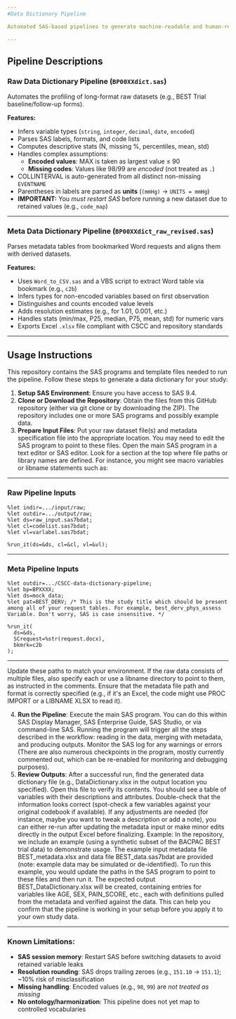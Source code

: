 ```yaml
---
#Data Dictionary Pipeline

Automated SAS-based pipelines to generate machine-readable and human-readable data dictionaries for clinical research datasets.

---
```


## Pipeline Descriptions

### Raw Data Dictionary Pipeline (`BP00XXdict.sas`)
Automates the profiling of long-format raw datasets (e.g., BEST Trial baseline/follow-up forms).

**Features:**
- Infers variable types (`string`, `integer`, `decimal`, `date`, `encoded`)
- Parses SAS labels, formats, and code lists
- Computes descriptive stats (N, missing %, percentiles, mean, std)
- Handles complex assumptions:
  - **Encoded values**: MAX is taken as largest value ≤ 90
  - **Missing codes**: Values like 98/99 are *encoded* (not treated as `.`)
- COLLINTERVAL is auto-generated from all distinct non-missing `EVENTNAME`
- Parentheses in labels are parsed as **units** (`(mmHg)` → `UNITS = mmHg`)
- **IMPORTANT:** You *must restart SAS* before running a new dataset due to retained values (e.g., `code_map`)

---

### Meta Data Dictionary Pipeline (`BP00XXdict_raw_revised.sas`)
Parses metadata tables from bookmarked Word requests and aligns them with derived datasets.

**Features:**
- Uses `Word_to_CSV.sas` and a VBS script to extract Word table via bookmark (e.g., `c2b`)
- Infers types for non-encoded variables based on first observation
- Distinguishes and counts encoded value levels
- Adds resolution estimates (e.g., for 1.01, 0.001, etc.)
- Handles stats (min/max, P25, median, P75, mean, std) for numeric vars
- Exports Excel `.xlsx` file compliant with CSCC and repository standards

---

## Usage Instructions

This repository contains the SAS programs and template files needed to run the pipeline. Follow these steps to generate a data dictionary for your study:


1.	**Setup SAS Environment**: Ensure you have access to SAS 9.4.
2.	**Clone or Download the Repository**: Obtain the files from this GitHub repository (either via git clone or by downloading the ZIP). The repository includes one or more SAS programs and possibly example data.
3.	**Prepare Input Files**: Put your raw dataset file(s) and metadata specification file into the appropriate location. You may need to edit the SAS program to point to these files. Open the main SAS program in a text editor or SAS editor. Look for a section at the top where file paths or library names are defined. For instance, you might see macro variables or libname statements such as:

---
### **Raw Pipeline Inputs**
```sas
%let indir=.../input/raw;
%let outdir=.../output/raw;
%let ds=raw_input.sas7bdat;
%let cl=codelist.sas7bdat;
%let vl=varlabel.sas7bdat;

%run_it(ds=&ds, cl=&cl, vl=&vl);
```

---

### **Meta Pipeline Inputs**
```sas
%let outdir=.../CSCC-data-dictionary-pipeline;
%let bp=BPXXXX;
%let ds=mock_data;
%let pat=BEST_DERV; /* This is the study title which should be present among all of your request tables. For example, best_derv_phys_assess Variable. Don't worry, SAS is case insensitive. */

%run_it(
  ds=&ds,
  SCrequest=%str(request.docx),
  bkmrk=c2b
);
```

---

Update these paths to match your environment. If the raw data consists of multiple files, also specify each or use a libname directory to point to them, as instructed in the comments. Ensure that the metadata file path and format is correctly specified (e.g., if it's an Excel, the code might use PROC IMPORT or a LIBNAME XLSX to read it).

4.	**Run the Pipeline**: Execute the main SAS program. You can do this within SAS Display Manager, SAS Enterprise Guide, SAS Studio, or via command-line SAS. Running the program will trigger all the steps described in the workflow: reading in the data, merging with metadata, and producing outputs. Monitor the SAS log for any warnings or errors (There are also numerous checkpoints in the program, mostly currently commented out, which can be re-enabled for monitoring and debugging purposes).
5.	**Review Outputs**: After a successful run, find the generated data dictionary file (e.g., DataDictionary.xlsx in the output location you specified). Open this file to verify its contents. You should see a table of variables with their descriptions and attributes. Double-check that the information looks correct (spot-check a few variables against your original codebook if available). If any adjustments are needed (for instance, maybe you want to tweak a description or add a note), you can either re-run after updating the metadata input or make minor edits directly in the output Excel before finalizing.
Example: In the repository, we include an example (using a synthetic subset of the BACPAC BEST trial data) to demonstrate usage. The example input metadata file BEST_metadata.xlsx and data file BEST_data.sas7bdat are provided (note: example data may be simulated or de-identified). To run this example, you would update the paths in the SAS program to point to these files and then run it. The expected output BEST_DataDictionary.xlsx will be created, containing entries for variables like AGE, SEX, PAIN_SCORE, etc., each with definitions pulled from the metadata and verified against the data. This can help you confirm that the pipeline is working in your setup before you apply it to your own study data.

---

### Known Limitations:
- **SAS session memory**: Restart SAS before switching datasets to avoid retained variable leaks
- **Resolution rounding**: SAS drops trailing zeroes (e.g., `151.10` → `151.1`); ~10% risk of misclassification
- **Missing handling**: Encoded values (e.g., `98`, `99`) are *not treated as missing*
- **No ontology/harmonization**: This pipeline does not yet map to controlled vocabularies
